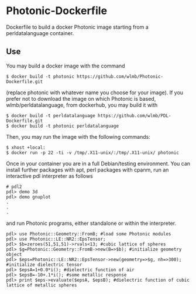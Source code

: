 # Photonic-Dockerfile
Dockerfile to build a docker Photonic image starting from a perldatalanguage container.

## Use

You may build a docker image with the command

    $ docker build -t photonic https://github.com/wlmb/Photonic-Dockerfile.git

(replace photonic with whatever name you choose for your image).
If you prefer not to download the image on which Photonic is based,
wlmb/perldatalanguage, from dockerhub, you may build it with

    $ docker build -t perldatalanguage https://github.com/wlmb/PDL-Dockerfile.git
    $ docker build -t photonic perldatalanguage

Then, you may run the image with the following commands:

    $ xhost +local:
    $ docker run -p 22 -ti -v /tmp/.X11-unix/:/tmp/.X11-unix/ photonic

Once in your container you are in a full Debian/testing
environment. You can install further packages with apt, perl packages with cpanm,
run an interactive pdl interpreter as follows

    # pdl2
    pdl> demo 3d
    pdl> demo gnuplot
    .
    .
    .

and run Photonic programs, either standalone or within the interpreter.

    pdl> use Photonic::Geometry::FromB; #load some Photonic modules
    pdl> use Photonic::LE::NR2::EpsTensor;
    pdl> $b=zeroes(51,51,51)->rvals<13; #cubic lattice of spheres
    pdl> $g=Photonic::Geometry::FromB->new(B=>$b); #initialize geometry object
    pdl> $eps=Photonic::LE::NR2::EpsTensor->new(geometry=>$g, nh=>300); #initialize dielectric tensor
    pdl> $epsA=1+0.0*i(); #dielectric function of air
    pdl> $epsB=-10+.1*i(); #some metallic response
    pdl> print $eps->evaluate($epsA, $epsB); #dielectric function of cubic lattice of metallic spheres
